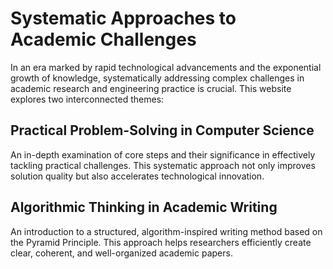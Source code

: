 # Systematic Approaches to Academic Challenges

In an era marked by rapid technological advancements and the exponential growth of knowledge, systematically addressing complex challenges in academic research and engineering practice is crucial. This website explores two interconnected themes:

## Practical Problem-Solving in Computer Science

An in-depth examination of core steps and their significance in effectively tackling practical challenges. This systematic approach not only improves solution quality but also accelerates technological innovation.

## Algorithmic Thinking in Academic Writing

An introduction to a structured, algorithm-inspired writing method based on the Pyramid Principle. This approach helps researchers efficiently create clear, coherent, and well-organized academic papers.
